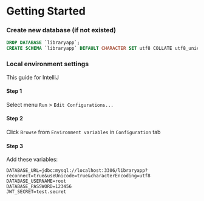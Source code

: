 # Getting Started

### Create new database (if not existed)

```sql
DROP DATABASE `libraryapp`;
CREATE SCHEMA `libraryapp` DEFAULT CHARACTER SET utf8 COLLATE utf8_unicode_ci;
```

### Local environment settings

This guide for IntelliJ

#### Step 1
Select menu `Run` > `Edit Configurations...`

#### Step 2
Click `Browse` from `Environment variables` in `Configuration` tab

#### Step 3

Add these variables:

```
DATABASE_URL=jdbc:mysql://localhost:3306/libraryapp?reconnect=true&useUnicode=true&characterEncoding=utf8
DATABASE_USERNAME=root
DATABASE_PASSWORD=123456
JWT_SECRET=test.secret
```